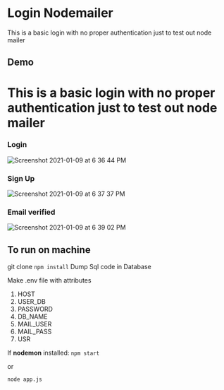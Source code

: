 # Login Nodemailer 
This is a basic login with no proper authentication just to test out node mailer

## Demo
# This is a basic login with no proper authentication just to test out node mailer

### Login
![Screenshot 2021-01-09 at 6 36 44 PM](https://user-images.githubusercontent.com/55324916/104092396-acfacb80-52a9-11eb-80ff-ec6511539c7a.png)
### Sign Up
![Screenshot 2021-01-09 at 6 37 37 PM](https://user-images.githubusercontent.com/55324916/104092411-c69c1300-52a9-11eb-8412-f6aeac39a699.png)
### Email verified
![Screenshot 2021-01-09 at 6 39 02 PM](https://user-images.githubusercontent.com/55324916/104092442-006d1980-52aa-11eb-8a9c-a7c84e5370e7.png)

## To run on machine
git clone
```npm install```
Dump Sql code in Database

Make .env file with attributes 

1. HOST 
2. USER_DB 
3. PASSWORD
4. DB_NAME
5. MAIL_USER
6. MAIL_PASS
7. USR

If **nodemon** installed: ```npm start``` 

or

```node app.js```